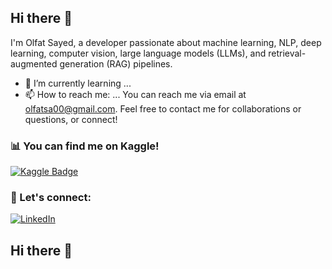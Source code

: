 ## Hi there 👋

I'm Olfat Sayed, a developer passionate about machine learning, NLP, deep learning, computer vision, large language models (LLMs), and retrieval-augmented generation (RAG) pipelines.
- 🌱 I’m currently learning ...
- 📫 How to reach me: ...
You can reach me via email at [olfatsa00@gmail.com](mailto:your.email@gmail.com). Feel free to contact me for collaborations or questions, or connect!

### 📊 You can find me on Kaggle!
[![Kaggle Badge](https://img.shields.io/badge/Kaggle-Profile-blue?style=flat&logo=kaggle)](https://www.kaggle.com/olfatsyed)


### 💬 Let's connect:
[![LinkedIn](https://img.shields.io/badge/LinkedIn-Profile-blue?logo=linkedin)](https://www.linkedin.com/in/olfat-sayed)


<!--
**OlfatSeid/OlfatSeid** is a ✨ _special_ ✨ repository because its `README.md` (this file) appears on your GitHub profile.

Here are some ideas to get you started:

- 🔭 I’m currently working on ...
- 🌱 I’m currently learning ...
- 👯 I’m looking to collaborate on ...
- 🤔 I’m looking for help with ...
- 💬 Ask me about ...
- 📫 How to reach me: ...
- 😄 Pronouns: ...
- ⚡ Fun fact: ...
-->
## Hi there 👋

<!--
**OlfatSeid/OlfatSeid** is a ✨ _special_ ✨ repository because its `README.md` (this file) appears on your GitHub profile.

I'm Olfat Sayed, a developer passionate about machine learning, NLP, deep learning, computer vision, large language models (LLMs), and retrieval-augmented generation (RAG) pipelines.
- 🌱 I’m currently learning ...

- 📫 How to reach me: ...[olfatsa00@gmail.com](mailto:your.email@gmail.com).
You can reach me via email at [your.email@gmail.com](mailto:your.email@gmail.com). Feel free to contact me for collaborations or questions, or connect!





- Django web applications



[![Kaggle Badge](https://img.shields.io/badge/Kaggle-Profile-blue?style=flat&logo=kaggle)](https://www.kaggle.com/olfatsyed)



---
<!--
**Check out my repositories below 👇*
